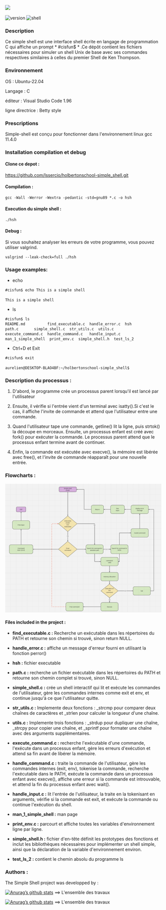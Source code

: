 ![](https://sctechit.files.wordpress.com/2019/11/2508a-main-qimg-f129bd338e0940e14bbbc130fe833e83-c.jpeg?w=960&h=1280&crop=1)


![version](https://img.shields.io/badge/version-0.0.1-red)
![shell](https://img.shields.io/badge/Inspected-green)

### Description 

Ce simple shell est une interface shell écrite en langage de programmation C qui affiche un prompt * #cisfun$ * .Ce dépôt contient les fichiers nécessaires pour simuler un shell Unix de base avec ses commandes respectives similaires à celles du premier Shell de Ken Thompson.

### Environnement 

OS : Ubuntu-22.04 

Langage : C

éditeur : Visual Studio Code 1.96

ligne directrice : Betty style

### Prescriptions

Simple-shell est conçu pour fonctionner dans l'environnement linux gcc 11.4.0

### Installation compilation et debug 


#### Clone ce depot :
https://github.com/Issercio/holbertonschool-simple_shell.git

#### Compilation : 
```
gcc -Wall -Werror -Wextra -pedantic -std=gnu89 *.c -o hsh
```
#### Execution du simple shell :
```
./hsh
```
#### Debug :

Si vous souhaitez analyser les erreurs de votre programme, vous pouvez utiliser valgrind.
```
valgrind --leak-check=full ./hsh
```
### Usage examples:

* echo
```
#cisfun$ echo This is a simple shell 

This is a simple shell
```
* ls

```
#cisfun$ ls
README.md          find_executable.c  handle_error.c  hsh                 path.c       simple_shell.c  str_utils.c  utils.c
execute_command.c  handle_command.c   handle_input.c  man_1_simple_shell  print_env.c  simple_shell.h  test_ls_2 
``` 


* Ctrl+D et Exit
```
#cisfun$ exit

aurelien@DESKTOP-BLAO4BF:~/holbertonschool-simple_shell$
```

### Description du processus :

1) D'abord, le programme crée un processus parent lorsqu'il est lancé par l'utilisateur

2) Ensuite, il vérifie si l'entrée vient d'un terminal avec isatty().Si c'est le cas, il affiche l'invite de commande et attend que l'utilisateur entre une commande.

3) Quand l'utilisateur tape une commande, getline() lit la ligne, puis strtok() la découpe en morceaux. Ensuite, un processus enfant est créé avec fork() pour exécuter la commande. Le processus parent attend que le processus enfant termine avant de continuer.

4) Enfin, la commande est exécutée avec execve(), la mémoire est libérée avec free(), et l'invite de commande réapparaît pour une nouvelle entrée.

### Flowcharts :

![Flowcharts](./Simple_shell.png)

#### Files included in the project :

- **find_executable.c :** Recherche un exécutable dans les répertoires du PATH et retourne son chemin si trouvé, sinon return NULL.

- **handle_error.c :** affiche un message d'erreur fourni en utilisant la fonction perror()

- **hsh :** fichier executable

- **path.c :** recherche un fichier exécutable dans les répertoires du PATH et retourne son chemin complet si trouvé, sinon NULL.

- **simple_shell.c :** crée un shell interactif qui lit et exécute les commandes de l'utilisateur, gère les commandes internes comme exit et env, et continue jusqu'à ce que l'utilisateur quitte.

- **str_utils.c :** Implemente deux fonctions : _strcmp pour comparer deux chaînes de caractères et _strlen pour calculer la longueur d'une chaîne.

- **utils.c :** Implemente trois fonctions : _strdup pour dupliquer une chaîne, _strcpy pour copier une chaîne, et _sprintf pour formater une chaîne avec des arguments supplémentaires.

- **execute_command.c :** recherche l'exécutable d'une commande, l'exécute dans un processus enfant, gère les erreurs d'exécution et attend sa fin avant de libérer la mémoire.

- **handle_command.c :** traite la commande de l'utilisateur, gère les commandes internes (exit, env), tokenise la commande, recherche l'exécutable dans le PATH, exécute la commande dans un processus enfant avec execve(), affiche une erreur si la commande est introuvable, et attend la fin du processus enfant avec wait().

- **handle_input.c :** lit l'entrée de l'utilisateur, la traite en la tokenisant en arguments, vérifie si la commande est exit, et exécute la commande ou continue l'exécution du shell.

- **man_1_simple_shell :** man page

- **print_env.c :** parcourt et affiche toutes les variables d'environnement ligne par ligne.

- **simple_shell.h :** fichier d'en-tête définit les prototypes des fonctions et inclut les bibliothèques nécessaires pour implémenter un shell simple, ainsi que la déclaration de la variable d'environnement environ.

- **test_ls_2 :** contient le chemin absolu du programme ls


### Authors :

The Simple Shell project was developped by :



[![Anurag’s github stats](https://github-readme-stats.vercel.app/api?username=Aurelien292)](https://github.com/Aurelien292) ==> L'ensemble des travaux


[![Anurag’s github stats](https://github-readme-stats.vercel.app/api?username=Issercio)](https://github.com/Issercio) ==> L'ensemble des travaux




